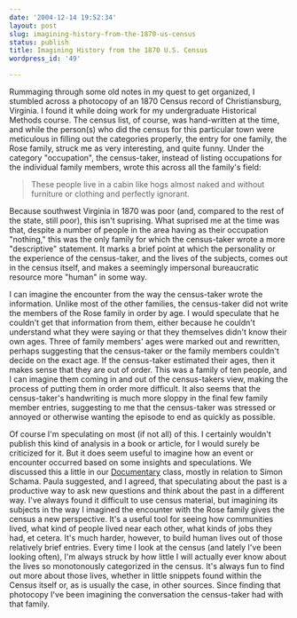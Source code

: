 ```yaml
---
date: '2004-12-14 19:52:34'
layout: post
slug: imagining-history-from-the-1870-us-census
status: publish
title: Imagining History from the 1870 U.S. Census
wordpress_id: '49'

---
```


Rummaging through some old notes in my quest to get organized, I stumbled across a photocopy of an 1870 Census record of Christiansburg, Virginia. I found it while doing work for my undergraduate Historical Methods course. The census list, of course, was hand-written at the time, and while the person(s) who did the census for this particular town were meticulous in filling out the categories properly, the entry for one family, the Rose family, struck me as very interesting, and quite funny. Under the category "occupation", the census-taker, instead of listing occupations for the individual family members, wrote this across all the family's field:




> These people live in a cabin like hogs almost naked and without furniture or clothing and perfectly ignorant.




Because southwest Virginia in 1870 was poor (and, compared to the rest of the state, still poor), this isn't suprising. What suprised me at the time was that, despite a number of people in the area having as their occupation "nothing," this was the only family for which the census-taker wrote a more "descriptive" statement. It marks a brief point at which the personality or the experience of the census-taker, and the lives of the subjects, comes out in the census itself, and makes a seemingly impersonal bureaucratic resource more "human" in some way.




I can imagine the encounter from the way the census-taker wrote the information. Unlike most of the other families, the census-taker did not write the members of the Rose family in order by age. I would speculate that he couldn't get that information from them, either because he couldn't understand what they were saying or that they themselves didn't know their own ages. Three of family members' ages were marked out and rewritten, perhaps suggesting that the census-taker or the family members couldn't decide on the exact age. If the census-taker estimated their ages, then it makes sense that they are out of order. This was a family of ten people, and I can imagine them coming in and out of the census-takers view, making the process of putting them in order more difficult. It also seems that the census-taker's handwriting is much more sloppy in the final few family member entries, suggesting to me that the census-taker was stressed or annoyed or otherwise wanting the episode to end as quickly as possible.




Of course I'm speculating on most (if not all) of this. I certainly wouldn't publish this kind of analysis in a book or article, for I would surely be criticized for it. But it does seem useful to imagine how an event or encounter occurred based on some insights and speculations. We discussed this a little in our [Documentary](http://www.archiva.net/hist615ay04/) class, mostly in relation to Simon Schama. Paula suggested, and I agreed, that speculating about the past is a productive way to ask new questions and think about the past in a different way. I've always found it difficult to use census material, but imagining its subjects in the way I imagined the encounter with the Rose family gives the census a new perspective. It's a useful tool for seeing how communities lived, what kind of people lived near each other, what kinds of jobs they had, et cetera. It's much harder, however, to build human lives out of those relatively brief entries. Every time I look at the census (and lately I've been looking often), I'm always struck by how little I will actually ever know about the lives so monotonously categorized in the census. It's always fun to find out more about those lives, whether in little snippets found within the Census itself or, as is usually the case, in other sources. Since finding that photocopy I've been imagining the conversation the census-taker had with that family. 
